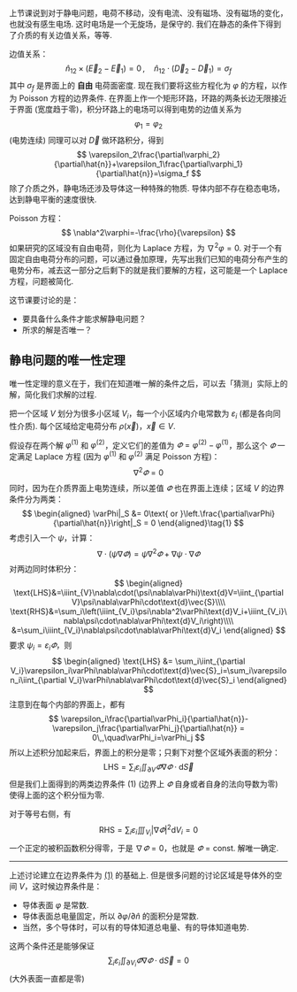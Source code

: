 上节课说到对于静电问题，电荷不移动，没有电流、没有磁场、没有磁场的变化，也就没有感生电场. 这时电场是一个无旋场，是保守的. 我们在静态的条件下得到了介质的有关边值关系，等等.

边值关系：
$$
\hat{n}_{12}\times(\vec{E}_2-\vec{E}_1) = 0\,,\quad\hat{n}_{12}\cdot(\vec{D}_2-\vec{D}_1)=\sigma_f
$$
其中 $\sigma_f$ 是界面上的 **自由** 电荷面密度. 现在我们要将这些方程化为 $\varphi$ 的方程，以作为 Poisson 方程的边界条件. 在界面上作一个矩形环路，环路的两条长边无限接近于界面 (宽度趋于零)，积分环路上的电场可以得到电势的边值关系为
$$
\varphi_1=\varphi_2
$$
(电势连续) 同理可以对 $\vec{D}$ 做环路积分，得到
$$
\varepsilon_2\frac{\partial\varphi_2}{\partial\hat{n}}+\varepsilon_1\frac{\partial\varphi_1}{\partial\hat{n}}=\sigma_f
$$
除了介质之外，静电场还涉及导体这一种特殊的物质. 导体内部不存在稳态电场，达到静电平衡的速度很快.

Poisson 方程：
$$
\nabla^2\varphi=-\frac{\rho}{\varepsilon}
$$
如果研究的区域没有自由电荷，则化为 Laplace 方程，为 $\nabla^2\varphi=0$. 对于一个有固定自由电荷分布的问题，可以通过叠加原理，先写出我们已知的电荷分布产生的电势分布，减去这一部分之后剩下的就是我们要解的方程，这可能是一个 Laplace 方程，问题被简化.

这节课要讨论的是：

* 要具备什么条件才能求解静电问题？
* 所求的解是否唯一？

## 静电问题的唯一性定理

唯一性定理的意义在于，我们在知道唯一解的条件之后，可以去「猜测」实际上的解，简化我们求解的过程.

把一个区域 $V$ 划分为很多小区域 $V_i$，每一个小区域内介电常数为 $\varepsilon_i$ (都是各向同性介质). 每个区域给定电荷分布 $\rho(\vec{x})$，$\vec{x}\in V$.

假设存在两个解 $\varphi^{(1)}$ 和 $\varphi^{(2)}$，定义它们的差值为 $\varPhi = \varphi^{(2)}-\varphi^{(1)}$，那么这个 $\varPhi$ 一定满足 Laplace 方程 (因为 $\varphi^{(1)}$ 和 $\varphi^{(2)}$ 满足 Poisson 方程)：
$$
\nabla^2\varPhi=0
$$
同时，因为在介质界面上电势连续，所以差值 $\varPhi$ 也在界面上连续；区域 $V$ 的边界条件分为两类：<a name="1"></a>
$$
\begin{aligned}
\varPhi|_S &= 0\text{ or }\left.\frac{\partial\varPhi}{\partial\hat{n}}\right|_S = 0
\end{aligned}\tag{1}
$$
考虑引入一个 $\psi$，计算：
$$
\nabla\cdot(\psi\nabla\varPhi) = \psi\nabla^2\varPhi+\nabla\psi\cdot\nabla\varPhi
$$
对两边同时体积分：
$$
\begin{aligned}
\text{LHS}&=\iiint_{V}\nabla\cdot(\psi\nabla\varPhi)\text{d}V=\iint_{\partial V}\psi\nabla\varPhi\cdot\text{d}\vec{S}\\\\
\text{RHS}&=\sum_i\left(\iiint_{V_i}\psi\nabla^2\varPhi\text{d}V_i+\iiint_{V_i}\nabla\psi\cdot\nabla\varPhi\text{d}V_i\right)\\\\
&=\sum_i\iiint_{V_i}\nabla\psi\cdot\nabla\varPhi\text{d}V_i
\end{aligned}
$$
要求 $\psi_i=\varepsilon_i\varPhi$，则
$$
\begin{aligned}
\text{LHS} &= \sum_i\iint_{\partial V_i}\varepsilon_i\varPhi\nabla\varPhi\cdot\text{d}\vec{S}_i=\sum_i\varepsilon_i\iint_{\partial V_i}\varPhi\nabla\varPhi\cdot\text{d}\vec{S}_i
\end{aligned}
$$
注意到在每个内部的界面上，都有
$$
\varepsilon_i\frac{\partial\varPhi_i}{\partial\hat{n}}-\varepsilon_j\frac{\partial\varPhi_j}{\partial\hat{n}} = 0\,,\quad\varPhi_i=\varPhi_j
$$
所以上述积分加起来后，界面上的积分是零；只剩下对整个区域外表面的积分：
$$
\text{LHS} = \sum_{i}\varepsilon_i\iint_{\partial V}\varPhi\nabla\varPhi\cdot\text{d}\vec{S}
$$
但是我们上面得到的两类边界条件 <a name="#1">(1)</a> (边界上 $\varPhi$ 自身或者自身的法向导数为零) 使得上面的这个积分恒为零.

对于等号右侧，有
$$
\text{RHS} = \sum_i\varepsilon_i\iiint_{V_i}|\nabla\varPhi|^2\text{d}V_i=0
$$
一个正定的被积函数积分得零，于是 $\nabla\varPhi=0$，也就是 $\varPhi=\text{const.}$ 解唯一确定.

---

上述讨论建立在边界条件为 <a href="#1">(1)</a> 的基础上. 但是很多问题的讨论区域是导体外的空间 $V$，这时候边界条件是：

* 导体表面 $\varphi$ 是常数.
* 导体表面总电量固定，所以 $\partial\varphi/\partial\hat{n}$ 的面积分是常数.
* 当然，多个导体时，可以有的导体知道总电量、有的导体知道电势.

这两个条件还是能够保证
$$
\sum_i\varepsilon_i\iint_{\partial V_i}\varPhi\nabla\varPhi\cdot\text{d}\vec{S}=0
$$
(大外表面一直都是零)